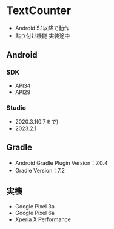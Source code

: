 # TextCounter
- Android 5.1以降で動作
- 貼り付け機能 実装途中
## Android 
### SDK 
- API34
- API29
### Studio
- 2020.3.1(0.7まで)
- 2023.2.1
## Gradle
- Android Gradle Plugin Version：7.0.4
- Gradle Version：7.2
## 実機
- Google Pixel 3a
- Google Pixel 6a
- Xperia X Performance
